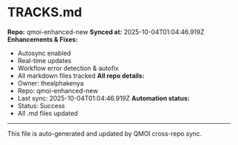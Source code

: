# TRACKS.md

**Repo:** qmoi-enhanced-new
**Synced at:** 2025-10-04T01:04:46.919Z
**Enhancements & Fixes:**
- Autosync enabled
- Real-time updates
- Workflow error detection & autofix
- All markdown files tracked
**All repo details:**
- Owner: thealphakenya
- Repo: qmoi-enhanced-new
- Last sync: 2025-10-04T01:04:46.919Z
**Automation status:**
- Status: Success
- All .md files updated
---
This file is auto-generated and updated by QMOI cross-repo sync.
